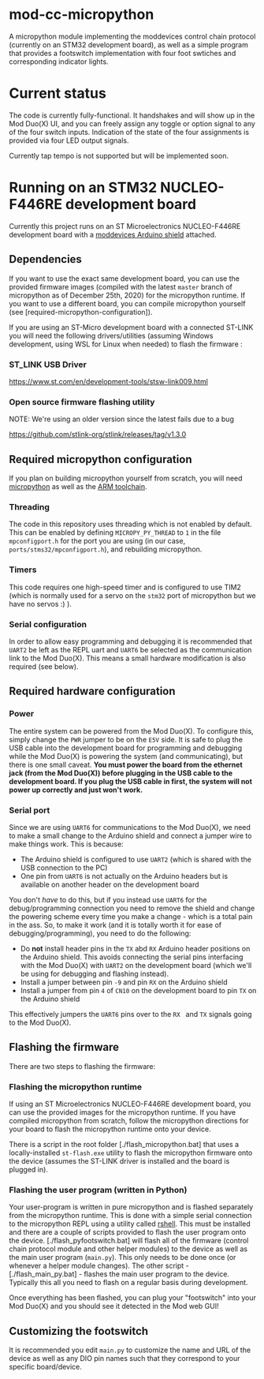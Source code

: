 # mod-cc-micropython
A micropython module implementing the moddevices control chain protocol (currently on an STM32 development board), as well as a simple program that provides a footswitch implementation with four foot swtiches and corresponding indicator lights.

# Current status
The code is currently fully-functional. It handshakes and will show up in the Mod Duo(X) UI, and you can freely assign any toggle or option signal to any of the four switch inputs. Indication of the state of the four assignments is provided via four LED output signals.

Currently tap tempo is not supported but will be implemented soon.

# Running on an STM32 NUCLEO-F446RE development board

Currently this project runs on an ST Microelectronics NUCLEO-F446RE development board with a [moddevices Arduino shield](https://www.moddevices.com/products/arduino-shield) attached.

## Dependencies

If you want to use the exact same development board, you can use the provided firmware images (compiled with the latest `master` branch of micropython as of December 25th, 2020) for the micropython runtime. If you want to use a different board, you can compile micropython yourself (see [required-micropython-configuration]).

If you are using an ST-Micro development board with a connected ST-LINK you will need the following drivers/utilities (assuming Windows development, using WSL for Linux when needed) to flash the firmware :

### ST_LINK USB Driver
https://www.st.com/en/development-tools/stsw-link009.html

### Open source firmware flashing utility

NOTE: We're using an older version since the latest fails due to a bug

https://github.com/stlink-org/stlink/releases/tag/v1.3.0

## Required micropython configuration

If you plan on building micropython yourself from scratch, you will need [micropython](https://github.com/micropython/micropython) as well as the [ARM toolchain](https://developer.arm.com/tools-and-software/open-source-software/developer-tools/gnu-toolchain/gnu-rm/downloads).
### Threading

The code in this repository uses threading which is not enabled by default. This can be enabled by defining `MICROPY_PY_THREAD` to `1` in the file `mpconfigport.h` for the port you are using (in our case, `ports/stms32/mpconfigport.h`), and rebuilding micropython.

### Timers

This code requires one high-speed timer and is configured to use TIM2 (which is normally used for a servo on the `stm32` port of micropython but we have no servos :) ).

### Serial configuration

In order to allow easy programming and debugging it is recommended that `UART2` be left as the REPL uart and `UART6` be selected as the communication link to the Mod Duo(X).  This means a small hardware modification is also required (see below).

## Required hardware configuration

### Power

The entire system can be powered from the Mod Duo(X). To configure this, simply change the `PWR` jumper to be on the `E5V` side.  It is safe to plug the USB cable into the development board for programming and debugging while the Mod Duo(X) is powering the system (and communicating), but there is one small caveat. **You must power the board from the ethernet jack (from the Mod Duo(X)) before plugging in the USB cable to the development board. If you plug the USB cable in first, the system will not power up correctly and just won't work.**

### Serial port

Since we are using `UART6` for communications to the Mod Duo(X), we need to make a small change to the Arduino shield and connect a jumper wire to make things work. This is because:

* The Arduino shield is configured to use `UART2` (which is shared with the USB connection to the PC)
* One pin from `UART6` is not actually on the Arduino headers but is available on another header on the development board

You don't *have* to do this, but if you instead use `UART6` for the debug/programming connection you need to remove the shield and change the powering scheme every time you make a change - which is a total pain in the ass.  So, to make it work (and it is totally worth it for ease of debugging/programming), you need to do the following:

* Do **not** install header pins in the `TX` abd `RX` Arduino header positions on the Arduino shield. This avoids connecting the serial pins interfacing with the Mod Duo(X) with `UART2` on the development board (which we'll be using for debugging and flashing instead).
* Install a jumper between pin `-9` and pin `RX` on the Arduino shield
* Install a jumper from pin `4` of `CN10` on the development board to pin `TX` on the Arduino shield

This effectively jumpers the `UART6` pins over to the `RX ` and `TX` signals going to the Mod Duo(X).

## Flashing the firmware

There are two steps to flashing the firmware:

### Flashing the micropython runtime

If using an ST Microelectronics NUCLEO-F446RE development board, you can use the provided images for the micropython runtime. If you have compiled micropython from scratch, follow the micropython directions for your board to flash the micropython runtime onto your device.

There is a script in the root folder [./flash_micropython.bat] that uses a locally-installed `st-flash.exe` utility to flash the micropython firmware onto the device (assumes the ST-LINK driver is installed and the board is plugged in).

### Flashing the user program (written in Python)

Your user-program is written in pure micropython and is flashed separately from the micropython runtime. This is done with a simple serial connection to the micropython REPL using a utility called [rshell](https://github.com/dhylands/rshell). This must be installed and there are a couple of scripts provided to flash the user program onto the device. [./flash_pyfootswitch.bat] will flash all of the firmware (control chain protocol module and other helper modules) to the device as well as the main user program (`main.py`). This only needs to be done once (or whenever a helper module changes). The other script - [./flash_main_py.bat] - flashes the main user program to the device. Typically this all you need to flash on a regular basis during development.

Once everything has been flashed, you can plug your "footswitch" into your Mod Duo(X) and you should see it detected in the Mod web GUI!

## Customizing the footswitch

It is recommended you edit `main.py` to customize the name and URL of the device as well as any DIO pin names such that they correspond to your specific board/device.